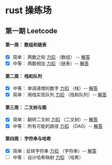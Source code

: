 # rust 操练场

## 第一期 Leetcode

#### 第一周： 数组和链表

* [x] 简单：   两数之和    [力扣](https://leetcode-cn.com/problems/two-sum/)    （数组） -- [解答](./two-sum/README.md)
* [x] 中等：   两数相加     [力扣](https://leetcode-cn.com/problems/add-two-numbers/)      （链表）-- [解答](./add-two-numbers/README.md)

#### 第二周： 栈和队列

* [x] 中等： 单调递增的数字  [力扣](https://leetcode-cn.com/problems/monotone-increasing-digits/)    （栈）-- [解答](./monotone-increasing-digits/README.md)
* [x] 简单：  用栈实现队列    [力扣](https://leetcode-cn.com/problems/implement-queue-using-stacks/)   （栈和队列）-- [解答](./implement-queue-using-stacks/README.md)

#### 第三周： 二叉树与图

* [x] 简单： 翻转二叉树    [力扣](https://leetcode-cn.com/problems/invert-binary-tree/)  （二叉树）-- [解答](./invert-binary-tree/README.md)
* [x] 中等： 所有可能的路径  [力扣](https://leetcode-cn.com/problems/all-paths-from-source-to-target/)   （DAG）-- [解答](./all-paths-from-source-to-target/README.md)

#### 第四周： 字符串与哈希

* [x] 简单：反转字符串   [力扣](https://leetcode-cn.com/problems/reverse-string/)  （字符串）-- [解答](./reverse-string/README.md)
* [ ] 中等： 设计哈希映射    [力扣](https://leetcode-cn.com/problems/design-hashmap/)   （哈希）
